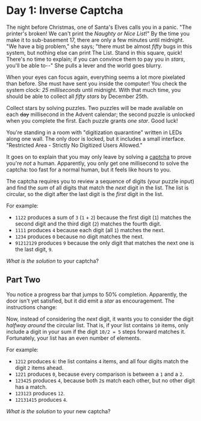 # Day 1: Inverse Captcha

The night before Christmas, one of Santa's Elves calls you in a panic. "The printer's broken! We can't print the <em>Naughty or Nice List</em>!" By the time you make it to sub-basement 17, there are only a few minutes until midnight. "We have a big problem," she says; "there must be almost <em>fifty</em> bugs in this system, but nothing else can print The List. Stand in this square, quick! There's no time to explain; if you can convince them to pay you in <em>stars</em>, you'll be able to--" She pulls a lever and the world goes blurry.

When your eyes can focus again, everything seems a lot more pixelated than before. She must have sent you inside the computer! You check the system clock: <em>25 milliseconds</em> until midnight. With that much time, you should be able to collect all <em>fifty stars</em> by December 25th.

Collect stars by solving puzzles. Two puzzles will be made available on each ~~day~~ millisecond in the Advent calendar; the second puzzle is unlocked when you complete the first. Each puzzle grants <em>one star</em>. Good luck!

You're standing in a room with "digitization quarantine" written in LEDs along one wall. The only door is locked, but it includes a small interface. "Restricted Area - Strictly No Digitized Users Allowed."

It goes on to explain that you may only leave by solving a [captcha](https://en.wikipedia.org/wiki/CAPTCHA) to prove you're <em>not</em> a human. Apparently, you only get one millisecond to solve the captcha: too fast for a normal human, but it feels like hours to you.

The captcha requires you to review a sequence of digits (your puzzle input) and find the <em>sum</em> of all digits that match the <em>next</em> digit in the list. The list is circular, so the digit after the last digit is the <em>first</em> digit in the list.

For example:

- <code>1122</code> produces a sum of <code>3</code> (<code>1</code> + <code>2</code>) because the first digit (<code>1</code>) matches the second digit and the third digit (<code>2</code>) matches the fourth digit.
- <code>1111</code> produces <code>4</code> because each digit (all <code>1</code>) matches the next.
- <code>1234</code> produces <code>0</code> because no digit matches the next.
- <code>91212129</code> produces <code>9</code> because the only digit that matches the next one is the last digit, <code>9</code>.

<em>What is the solution</em> to your captcha?

## Part Two

You notice a progress bar that jumps to 50% completion. Apparently, the door isn't yet satisfied, but it did emit a <em>star</em> as encouragement. The instructions change:

Now, instead of considering the <em>next</em> digit, it wants you to consider the digit <em>halfway around</em> the circular list. That is, if your list contains <code>10</code> items, only include a digit in your sum if the digit <code>10/2 = 5</code> steps forward matches it. Fortunately, your list has an even number of elements.

For example:

- <code>1212</code> produces <code>6</code>: the list contains <code>4</code> items, and all four digits match the digit <code>2</code> items ahead.
- <code>1221</code> produces <code>0</code>, because every comparison is between a <code>1</code> and a <code>2</code>.
- <code>123425</code> produces <code>4</code>, because both <code>2</code>s match each other, but no other digit has a match.
- <code>123123</code> produces <code>12</code>.
- <code>12131415</code> produces <code>4</code>.

<em>What is the solution</em> to your new captcha?
